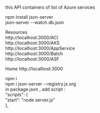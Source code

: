this API containers of list of Azure services 

npm install json-server <br/>
json-server --watch db.json <br/>



Resources <br/>
http://localhost:3000/ACI <br/>
  http://localhost:3000/AKS <br/>
  http://localhost:3000/AppService <br/>
  http://localhost:3000/Batch <br/>
  http://localhost:3000/ASF <br/>

Home
  http://localhost:3000 <br/>


npm i <br/>
npm i json-server --registry.js.org <br/>
in package.json , add script :  <br/>
    "scripts": { <br/>
      "start": "node server.js" <br/>
    }, <br/>


